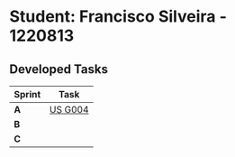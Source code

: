 # Student: Francisco Silveira - 1220813

## Developed Tasks

| Sprint | Task                                 |
|--------|--------------------------------------|
| **A**  | [US G004](../sprintA/G005/readme.md) |
| **B**  |                                      |
| **C**  |                                      |

